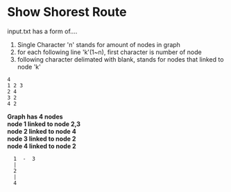 # Show Shorest Route   
   
input.txt has a form of....   
1. Single Character 'n' stands for amount of nodes in graph   
2. for each following line 'k'(1~n), first character is number of node   
3. following character delimated with blank, stands for nodes that linked to node 'k'   
   
```
4
1 2 3
2 4
3 2
4 2
```   
**Graph has 4 nodes      
node 1 linked to node 2,3   
node 2 linked to node 4   
node 3 linked to node 2   
node 4 linked to node 2**   
   
```
  1  -  3   
  |
  2
  |
  4
```

